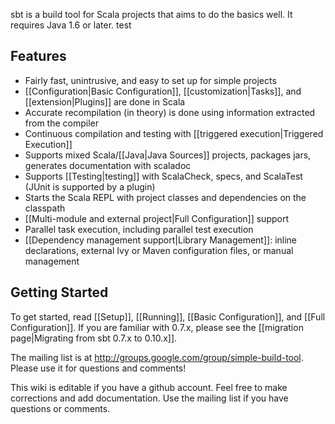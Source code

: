sbt is a build tool for Scala projects that aims to do the basics well. It requires Java 1.6 or later.
test
## Features
* Fairly fast, unintrusive, and easy to set up for simple projects
* [[Configuration|Basic Configuration]], [[customization|Tasks]], and [[extension|Plugins]] are done in Scala
* Accurate recompilation (in theory) is done using information extracted from the compiler
* Continuous compilation and testing with [[triggered execution|Triggered Execution]]
* Supports mixed Scala/[[Java|Java Sources]] projects, packages jars, generates documentation with scaladoc
* Supports [[Testing|testing]] with ScalaCheck, specs, and ScalaTest (JUnit is supported by a plugin)
* Starts the Scala REPL with project classes and dependencies on the classpath
* [[Multi-module and external project|Full Configuration]] support
* Parallel task execution, including parallel test execution
* [[Dependency management support|Library Management]]: inline declarations, external Ivy or Maven configuration files, or manual management

## Getting Started
To get started, read [[Setup]], [[Running]], [[Basic Configuration]], and [[Full Configuration]].  If you are familiar with 0.7.x, please see the [[migration page|Migrating from sbt 0.7.x to 0.10.x]].

The mailing list is at <http://groups.google.com/group/simple-build-tool>. Please use it for questions and comments!

This wiki is editable if you have a github account.  Feel free to make corrections and add documentation.  Use the mailing list if you have questions or comments.
